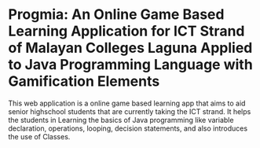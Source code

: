 # Progmia: An Online Game Based Learning Application for ICT Strand of Malayan Colleges Laguna Applied to Java Programming Language with Gamification Elements

This web application is a online game based learning app that aims to aid senior highschool students that are currently taking the ICT strand. It helps the students in Learning the basics of Java programming like variable declaration, operations, looping, decision statements, and also introduces the use of Classes.

